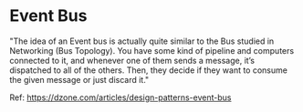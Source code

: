 # Event Bus

"The idea of an Event bus is actually quite similar to the Bus studied in Networking (Bus Topology). You have some kind of pipeline and computers connected to it, and whenever one of them sends a message, it’s dispatched to all of the others. Then, they decide if they want to consume the given message or just discard it."

Ref: https://dzone.com/articles/design-patterns-event-bus
